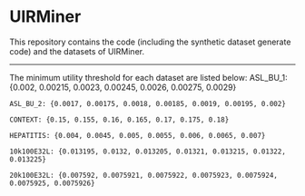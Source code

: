 # UIRMiner

This repository contains the code (including the synthetic dataset generate code) and the datasets of UIRMiner.

---

The minimum utility threshold for each dataset are listed below:
    ASL_BU_1: {0.002, 0.00215, 0.0023, 0.00245, 0.0026, 0.00275, 0.0029}
    
    ASL_BU_2: {0.0017, 0.00175, 0.0018, 0.00185, 0.0019, 0.00195, 0.002}
    
    CONTEXT: {0.15, 0.155, 0.16, 0.165, 0.17, 0.175, 0.18}
    
    HEPATITIS: {0.004, 0.0045, 0.005, 0.0055, 0.006, 0.0065, 0.007}
    
    10k100E32L: {0.013195, 0.0132, 0.013205, 0.01321, 0.013215, 0.01322, 0.013225}
    
    20k100E32L: {0.007592, 0.0075921, 0.0075922, 0.0075923, 0.0075924, 0.0075925, 0.0075926}
